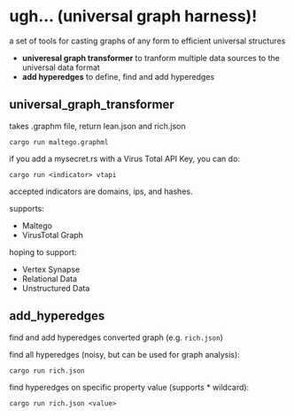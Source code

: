 # ugh... (universal graph harness)!

a set of tools for casting graphs of any form to efficient universal structures

- **univeresal graph transformer** to tranform multiple data sources to the universal data format
- **add hyperedges** to define, find and add hyperedges

## universal_graph_transformer

takes .graphm file, return lean.json and rich.json

`cargo run maltego.graphml`

if you add a mysecret.rs with a Virus Total API Key, you can do:

`cargo run <indicator> vtapi`

accepted indicators are domains, ips, and hashes.

supports:
- Maltego
- VirusTotal Graph

hoping to support:
- Vertex Synapse
- Relational Data
- Unstructured Data

## add_hyperedges
find and add hyperedges converted graph (e.g. `rich.json`)

find all hyperedges (noisy, but can be used for graph analysis):

`cargo run rich.json`

find hyperedges on specific property value (supports * wildcard):

`cargo run rich.json <value>`
